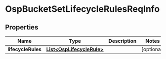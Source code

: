 # OspBucketSetLifecycleRulesReqInfo

## Properties
Name | Type | Description | Notes
------------ | ------------- | ------------- | -------------
**lifecycleRules** | [**List&lt;OspLifecycleRule&gt;**](OspLifecycleRule.md) |  |  [optional]
